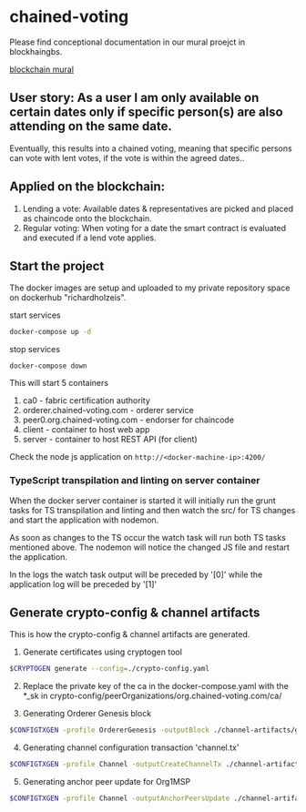# chained-voting

Please find conceptional documentation in our mural proejct in blockhaingbs.

[blockchain mural](https://app.mural.ly/t/blockchaingbs7092/m/blockchaingbs7092/1493976234740)

## User story: As a user I am only available on certain dates only if specific person(s) are also attending on the same date.

Eventually, this results into a chained voting, meaning that specific persons can vote with lent votes, if the vote is within the agreed dates..

## Applied on the blockchain:

 1. Lending a vote: Available dates & representatives are picked and placed as chaincode onto the blockchain.
 2. Regular voting: When voting for a date the smart contract is evaluated and executed if a lend vote applies.

## Start the project

The docker images are setup and uploaded to my private repository space on dockerhub "richardholzeis".

start services

```bash
docker-compose up -d
```

stop services

```
docker-compose down
```

This will start 5 containers

1. ca0 - fabric certification authority
2. orderer.chained-voting.com - orderer service
3. peer0.org.chained-voting.com - endorser for chaincode
4. client - container to host web app
5. server - container to host REST API (for client)

Check the node js application on `http://<docker-machine-ip>:4200/`

### TypeScript transpilation and linting on server container

When the docker server container is started it will initially run the grunt tasks for TS transpilation and linting and then watch the src/ for TS changes and start the application with nodemon.

As soon as changes to the TS occur the watch task will run both TS tasks mentioned above. The nodemon will notice the changed JS file and restart the application.

In the logs the watch task output will be preceded by '[0]' while the application log will be preceded by '[1]'

## Generate crypto-config & channel artifacts
This is how the crypto-config & channel artifacts are generated.

1. Generate certificates using cryptogen tool
```bash
$CRYPTOGEN generate --config=./crypto-config.yaml
```

2. Replace the private key of the ca in the docker-compose.yaml with the *_sk in  crypto-config/peerOrganizations/org.chained-voting.com/ca/

3. Generating Orderer Genesis block
```bash
$CONFIGTXGEN -profile OrdererGenesis -outputBlock ./channel-artifacts/genesis.block
```

4. Generating channel configuration transaction 'channel.tx'
```bash
$CONFIGTXGEN -profile Channel -outputCreateChannelTx ./channel-artifacts/channel.tx -channelID default
```

5. Generating anchor peer update for Org1MSP
```bash
$CONFIGTXGEN -profile Channel -outputAnchorPeersUpdate ./channel-artifacts/OrgMSPanchors.tx -channelID default -asOrg OrgMSP
```
